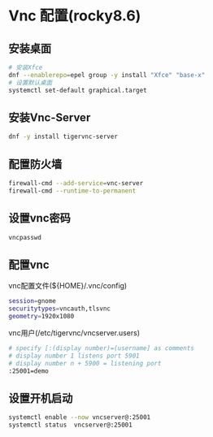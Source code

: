 # Vnc 配置(rocky8.6)

## 安装桌面
```bash
# 安装Xfce
dnf --enablerepo=epel group -y install "Xfce" "base-x"
# 设置默认桌面
systemctl set-default graphical.target
```

## 安装Vnc-Server
```bash
dnf -y install tigervnc-server
```

## 配置防火墙
```bash
firewall-cmd --add-service=vnc-server
firewall-cmd --runtime-to-permanent
```

## 设置vnc密码
```bash
vncpasswd
```

## 配置vnc
vnc配置文件(${HOME}/.vnc/config)
```bash
session=gnome
securitytypes=vncauth,tlsvnc
geometry=1920x1080
```

vnc用户(/etc/tigervnc/vncserver.users)
```bash
# specify [:(display number)=(username] as comments
# display number 1 listens port 5901
# display number n + 5900 = listening port
:25001=demo
```

## 设置开机启动
```bash
systemctl enable --now vncserver@:25001
systemctl status  vncserver@:25001
```